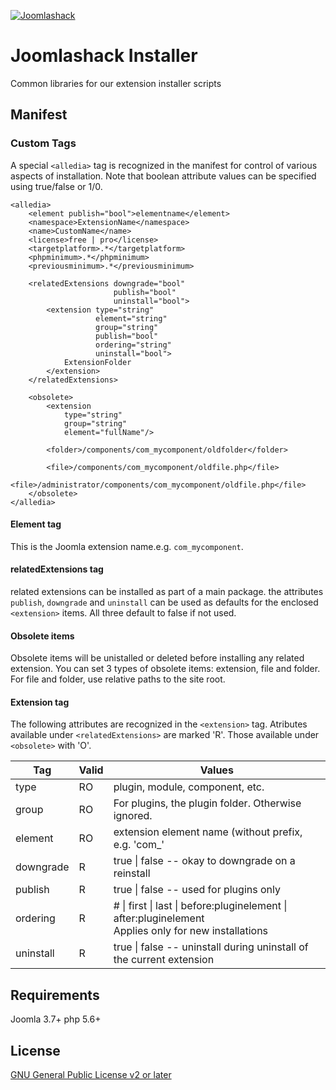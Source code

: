[![Joomlashack](https://www.joomlashack.com/images/logo_circle_small.png)](https://www.joomlashack.com)

Joomlashack Installer
============

Common libraries for our extension installer scripts

## Manifest

### Custom Tags
A special `<alledia>` tag is recognized in the manifest for control of various aspects
of installation. Note that boolean attribute values can be specified using true/false or 1/0.

    <alledia>
        <element publish="bool">elementname</element>
        <namespace>ExtensionName</namespace>
        <name>CustomName</name>
        <license>free | pro</license>
        <targetplatform>.*</targetplatform>
        <phpminimum>.*</phpminimum>
        <previousminimum>.*</previousminimum>
        
        <relatedExtensions downgrade="bool"
                           publish="bool"
                           uninstall="bool">
            <extension type="string"
                       element="string"
                       group="string"
                       publish="bool"
                       ordering="string"
                       uninstall="bool">
                ExtensionFolder
            </extension>
        </relatedExtensions>
        
        <obsolete>
            <extension
                type="string"
                group="string"
                element="fullName"/>

            <folder>/components/com_mycomponent/oldfolder</folder>
    
            <file>/components/com_mycomponent/oldfile.php</file>
            <file>/administrator/components/com_mycomponent/oldfile.php</file>
        </obsolete>
    </alledia>

#### Element tag

This is the Joomla extension name.e.g. `com_mycomponent`.

#### relatedExtensions tag

related extensions can be installed as part of a main package. the attributes `publish`, `downgrade`
and `uninstall` can be used as defaults for the enclosed `<extension>` items. All three default to false
if not used.

#### Obsolete items

Obsolete items will be unistalled or deleted before installing any related extension.
You can set 3 types of obsolete items: extension, file and folder.
For file and folder, use relative paths to the site root.

#### Extension tag

The following attributes are recognized in the `<extension>` tag.
Atributes available under 
`<relatedExtensions>` are marked 'R'. Those available under `<obsolete>` with 'O'.

|Tag |Valid|Values|
|----|-----|------|
|type|RO|plugin, module, component, etc.|
|group|RO|For plugins, the plugin folder. Otherwise ignored.|
|element|RO|extension element name (without prefix, e.g. 'com_'|
|downgrade|R|true &#124; false -- okay to downgrade on a reinstall|
|publish|R|true &#124; false -- used for plugins only
|ordering|R|# &#124; first &#124; last &#124; before:pluginelement &#124; after:pluginelement<br>Applies only for new installations
|uninstall|R|true &#124; false -- uninstall during uninstall of the current extension|

## Requirements

Joomla 3.7+
php 5.6+

## License

[GNU General Public License v2 or later](http://www.gnu.org/copyleft/gpl.html)
